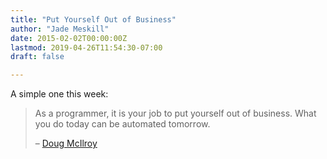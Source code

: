 ```yaml
---
title: "Put Yourself Out of Business"
author: "Jade Meskill"
date: 2015-02-02T00:00:00Z
lastmod: 2019-04-26T11:54:30-07:00
draft: false

---
```


A simple one this week:


> 
> As a programmer, it is your job to put yourself out of business. What you do today can be automated tomorrow.   
> 
> – [Doug McIlroy](http://www.cs.dartmouth.edu/~sinclair/doug/?doug=mcilroy)
>
